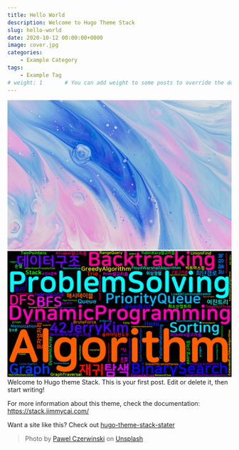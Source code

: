 ```yaml
---
title: Hello World
description: Welcome to Hugo Theme Stack
slug: hello-world
date: 2020-10-12 00:00:00+0000
image: cover.jpg
categories:
    - Example Category
tags:
    - Example Tag
# weight: 1       # You can add weight to some posts to override the default sorting (date descending)
---
```


![](cover.jpg)
![](algorithm.png)
Welcome to Hugo theme Stack. This is your first post. Edit or delete it, then start writing!

For more information about this theme, check the documentation: https://stack.jimmycai.com/

Want a site like this? Check out [hugo-theme-stack-stater](https://github.com/CaiJimmy/hugo-theme-stack-starter)

> Photo by [Pawel Czerwinski](https://unsplash.com/@pawel_czerwinski) on [Unsplash](https://unsplash.com/)